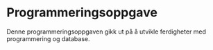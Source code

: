 # Programmeringsoppgave
Denne programmeringsoppgaven gikk ut på å utvikle ferdigheter med programmering og database.
